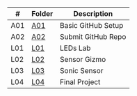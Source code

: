 | #   | Folder        | Description         |
| --- | ------------- | ------------------- |
| A01 | [A01](./A01/) | Basic GitHub Setup  |
| A02 | [A02](./A02/) | Submit GitHub Repo |
| L01 | [L01](./L01/) | LEDs Lab  |
| L02 | [L02](./L02/) | Sensor Gizmo |
| L03 | [L03](./L03/) | Sonic Sensor  |
| L04 | [L04](./L04/) | Final Project |
